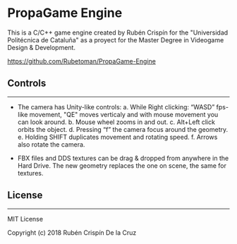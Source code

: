 # PropaGame Engine
This is a C/C++ game engine created by Rubén Crispín for the "Universidad Politécnica de Cataluña" as a proyect for the Master Degree in Videogame Design & Development.

https://github.com/Rubetoman/PropaGame-Engine

## Controls
-------------
- The camera has Unity-like controls:
a.	While Right clicking: “WASD” fps-like movement, "QE" moves verticaly and with mouse movement you can look around.
b.	Mouse wheel zooms in and out.
c.	Alt+Left click orbits the object.
d.	Pressing “f” the camera focus around the geometry.
e.	Holding SHIFT duplicates movement and rotating speed.
f. Arrows also rotate the camera.

- FBX files and DDS textures can be drag & dropped from anywhere in the Hard Drive. 
The new geometry replaces the one on scene, the same for textures.

## License
-------------
MIT License

Copyright (c) 2018 Rubén Crispín De la Cruz

